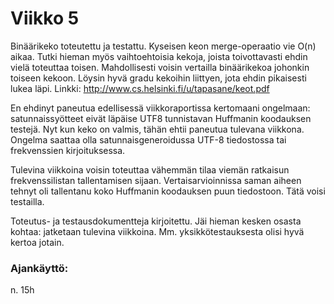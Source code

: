 # Viikko 5

Binäärikeko toteutettu ja testattu. Kyseisen keon merge-operaatio vie O(n) aikaa. Tutki hieman myös vaihtoehtoisia kekoja, joista toivottavasti ehdin vielä toteuttaa toisen. Mahdollisesti voisin vertailla binäärikekoa johonkin toiseen kekoon. Löysin hyvä gradu kekoihin liittyen, jota ehdin pikaisesti lukea läpi. Linkki: http://www.cs.helsinki.fi/u/tapasane/keot.pdf

En ehdinyt paneutua edellisessä viikkoraportissa kertomaani ongelmaan: satunnaissyötteet eivät läpäise UTF8 tunnistavan Huffmanin koodauksen testejä. Nyt kun keko on valmis, tähän ehtii paneutua tulevana viikkona. Ongelma saattaa olla satunnaisgeneroidussa UTF-8 tiedostossa tai frekvenssien kirjoituksessa.

Tulevina viikkoina voisin toteuttaa vähemmän tilaa viemän ratkaisun frekvenssilistan tallentamisen sijaan. Vertaisarvioinnissa saman aiheen tehnyt oli tallentanu koko Huffmanin koodauksen puun tiedostoon. Tätä voisi testailla.

Toteutus- ja testausdokumentteja kirjoitettu. Jäi hieman kesken osasta kohtaa: jatketaan tulevina viikkoina. Mm. yksikkötestauksesta olisi hyvä kertoa jotain.

### Ajankäyttö:

n. 15h

